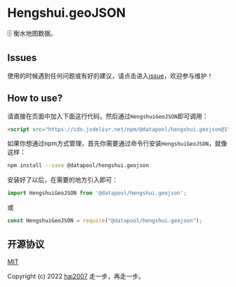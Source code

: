 # Hengshui.geoJSON
🗄️ 衡水地图数据。

## Issues
使用的时候遇到任何问题或有好的建议，请点击进入[issue](https://github.com/hai2007/datapool/issues)，欢迎参与维护！

## How to use?

请直接在页面中加入下面这行代码，然后通过```HengshuiGeoJSON```即可调用：

```html
<script src="https://cdn.jsdelivr.net/npm/@datapool/hengshui.geojson@1"></script>
```

如果你想通过npm方式管理，首先你需要通过命令行安装``````HengshuiGeoJSON``````，就像这样：

```bash
npm install --save @datapool/hengshui.geojson
```

安装好了以后，在需要的地方引入即可：

```js
import HengshuiGeoJSON from '@datapool/hengshui.geojson';
```

或

```js
const HengshuiGeoJSON = require("@datapool/hengshui.geojson");
```

开源协议
---------------------------------------
[MIT](https://github.com/hai2007/datapool/blob/master/LICENSE)

Copyright (c) 2022 [hai2007](https://hai2007.gitee.io/sweethome/) 走一步，再走一步。
